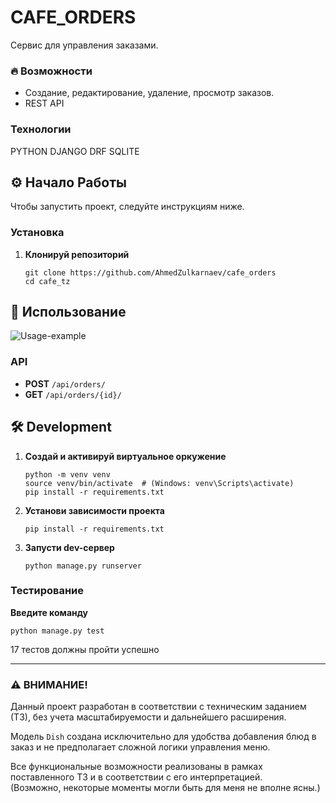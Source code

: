 # CAFE_ORDERS

Сервис для управления заказами.
### 🔥 Возможности

- Создание, редактирование, удаление, просмотр заказов.
- REST API

### Технологии

PYTHON DJANGO DRF SQLITE

## ⚙ Начало Работы

Чтобы запустить проект, следуйте инструкциям ниже.

### Установка

1. **Клонируй репозиторий**

    ```shell
    git clone https://github.com/AhmedZulkarnaev/cafe_orders
    cd cafe_tz
    ```

## 👀 Использование

![Usage-example](docs/usage_example.gif)

### API

- **POST** `/api/orders/`
- **GET** `/api/orders/{id}/`

## 🛠 Development

1. **Создай и активируй виртуальное оркужение**

    ```shell
    python -m venv venv
    source venv/bin/activate  # (Windows: venv\Scripts\activate)
    pip install -r requirements.txt
    ```

2. **Установи зависимости проекта**

    ```shell
    pip install -r requirements.txt
    ```

3. **Запусти dev-сервер**

    ```shell
    python manage.py runserver
    ```

### Тестирование

**Введите команду**
```shell
python manage.py test
```
17 тестов должны пройти успешно

---

### ⚠️ ВНИМАНИЕ!  
Данный проект разработан в соответствии с техническим заданием (ТЗ), без учета масштабируемости и дальнейшего расширения.  

Модель `Dish` создана исключительно для удобства добавления блюд в заказ и не предполагает сложной логики управления меню.  

Все функциональные возможности реализованы в рамках поставленного ТЗ и в соответствии с его интерпретацией.  
(Возможно, некоторые моменты могли быть для меня не вполне ясны.) 